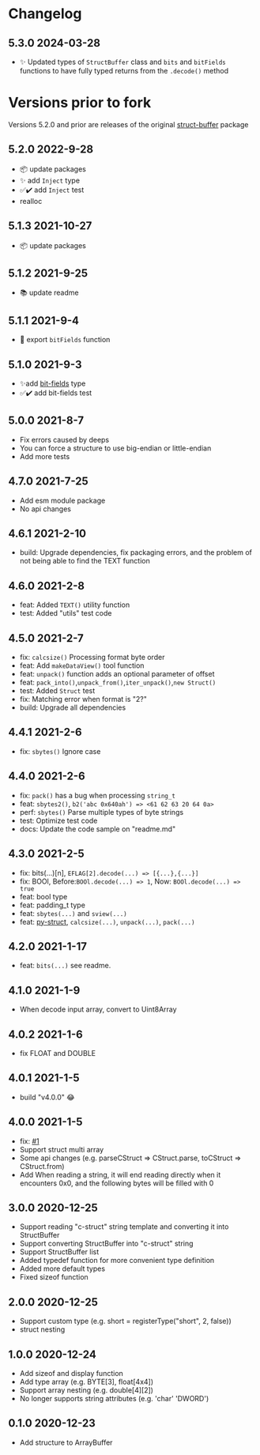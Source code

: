 # Changelog

## 5.3.0 2024-03-28

- ✨ Updated types of `StructBuffer` class and `bits` and `bitFields` functions to have fully typed returns from the `.decode()` method

# Versions prior to fork

Versions 5.2.0 and prior are releases of the original [struct-buffer](https://www.npmjs.com/package/struct-buffer) package

## 5.2.0 2022-9-28

- 📦 update packages
- ✨ add `Inject` type
- ✅✔️ add `Inject` test
- realloc

## 5.1.3 2021-10-27

- 📦 update packages

## 5.1.2 2021-9-25

- 📚 update readme

## 5.1.1 2021-9-4

- 🐛 export `bitFields` function

## 5.1.0 2021-9-3

- ✨add [bit-fields](https://docs.microsoft.com/en-us/cpp/cpp/cpp-bit-fields?view=msvc-160) type
- ✅✔️ add bit-fields test

## 5.0.0 2021-8-7

- Fix errors caused by deeps
- You can force a structure to use big-endian or little-endian
- Add more tests

## 4.7.0 2021-7-25

- Add esm module package
- No api changes

## 4.6.1 2021-2-10

- build: Upgrade dependencies, fix packaging errors, and the problem of not being able to find the TEXT function

## 4.6.0 2021-2-8

- feat: Added `TEXT()` utility function
- test: Added "utils" test code

## 4.5.0 2021-2-7

- fix: `calcsize()` Processing format byte order
- feat: Add `makeDataView()` tool function
- feat: `unpack()` function adds an optional parameter of offset
- feat: `pack_into()`,`unpack_from()`,`iter_unpack()`,`new Struct()`
- test: Added `Struct` test
- fix: Matching error when format is "2?"
- build: Upgrade all dependencies

## 4.4.1 2021-2-6

- fix: `sbytes()` Ignore case

## 4.4.0 2021-2-6

- fix: `pack()` has a bug when processing `string_t`
- feat: `sbytes2()`, `b2('abc 0x640ah') => <61 62 63 20 64 0a>`
- perf: `sbytes()` Parse multiple types of byte strings
- test: Optimize test code
- docs: Update the code sample on "readme.md"

## 4.3.0 2021-2-5

- fix: bits(...)[n], `EFLAG[2].decode(...) => [{...},{...}]`
- fix: BOOl, Before:`BOOl.decode(...) => 1`, Now: `BOOl.decode(...) => true`
- feat: bool type
- feat: padding_t type
- feat: `sbytes(...)` and `sview(...)`
- feat: [py-struct](https://docs.python.org/zh-cn/3/library/struct.html), `calcsize(...)`, `unpack(...)`, `pack(...)`

## 4.2.0 2021-1-17

- feat: `bits(...)` see readme.

## 4.1.0 2021-1-9

- When decode input array, convert to Uint8Array

## 4.0.2 2021-1-6

- fix FLOAT and DOUBLE

## 4.0.1 2021-1-5

- build "v4.0.0" 😂

## 4.0.0 2021-1-5

- fix: [#1](https://github.com/januwA/struct-buffer/issues/1)
- Support struct multi array
- Some api changes (e.g. parseCStruct => CStruct.parse, toCStruct => CStruct.from)
- Add When reading a string, it will end reading directly when it encounters 0x0, and the following bytes will be filled with 0

## 3.0.0 2020-12-25

- Support reading "c-struct" string template and converting it into StructBuffer
- Support converting StructBuffer into "c-struct" string
- Support StructBuffer list
- Added typedef function for more convenient type definition
- Added more default types
- Fixed sizeof function

## 2.0.0 2020-12-25

- Support custom type (e.g. short = registerType("short", 2, false))
- struct nesting

## 1.0.0 2020-12-24

- Add sizeof and display function
- Add type array (e.g. BYTE[3], float[4x4])
- Support array nesting (e.g. double[4][2])
- No longer supports string attributes (e.g. 'char' 'DWORD')

## 0.1.0 2020-12-23

- Add structure to ArrayBuffer
